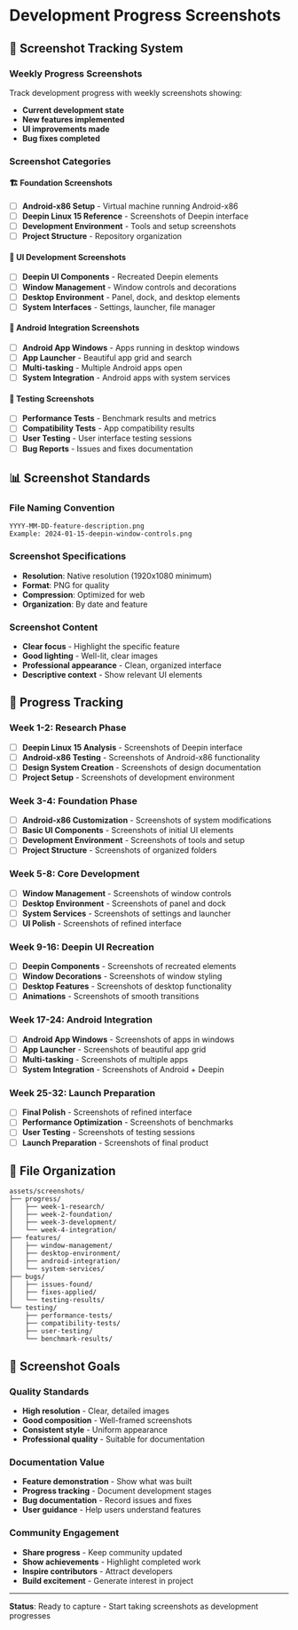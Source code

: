 # Development Progress Screenshots

## 📸 Screenshot Tracking System

### Weekly Progress Screenshots
Track development progress with weekly screenshots showing:
- **Current development state**
- **New features implemented**
- **UI improvements made**
- **Bug fixes completed**

### Screenshot Categories

#### 🏗️ Foundation Screenshots
- [ ] **Android-x86 Setup** - Virtual machine running Android-x86
- [ ] **Deepin Linux 15 Reference** - Screenshots of Deepin interface
- [ ] **Development Environment** - Tools and setup screenshots
- [ ] **Project Structure** - Repository organization

#### 🎨 UI Development Screenshots
- [ ] **Deepin UI Components** - Recreated Deepin elements
- [ ] **Window Management** - Window controls and decorations
- [ ] **Desktop Environment** - Panel, dock, and desktop elements
- [ ] **System Interfaces** - Settings, launcher, file manager

#### 📱 Android Integration Screenshots
- [ ] **Android App Windows** - Apps running in desktop windows
- [ ] **App Launcher** - Beautiful app grid and search
- [ ] **Multi-tasking** - Multiple Android apps open
- [ ] **System Integration** - Android apps with system services

#### 🧪 Testing Screenshots
- [ ] **Performance Tests** - Benchmark results and metrics
- [ ] **Compatibility Tests** - App compatibility results
- [ ] **User Testing** - User interface testing sessions
- [ ] **Bug Reports** - Issues and fixes documentation

## 📊 Screenshot Standards

### File Naming Convention
```
YYYY-MM-DD-feature-description.png
Example: 2024-01-15-deepin-window-controls.png
```

### Screenshot Specifications
- **Resolution**: Native resolution (1920x1080 minimum)
- **Format**: PNG for quality
- **Compression**: Optimized for web
- **Organization**: By date and feature

### Screenshot Content
- **Clear focus** - Highlight the specific feature
- **Good lighting** - Well-lit, clear images
- **Professional appearance** - Clean, organized interface
- **Descriptive context** - Show relevant UI elements

## 🎯 Progress Tracking

### Week 1-2: Research Phase
- [ ] **Deepin Linux 15 Analysis** - Screenshots of Deepin interface
- [ ] **Android-x86 Testing** - Screenshots of Android-x86 functionality
- [ ] **Design System Creation** - Screenshots of design documentation
- [ ] **Project Setup** - Screenshots of development environment

### Week 3-4: Foundation Phase
- [ ] **Android-x86 Customization** - Screenshots of system modifications
- [ ] **Basic UI Components** - Screenshots of initial UI elements
- [ ] **Development Environment** - Screenshots of tools and setup
- [ ] **Project Structure** - Screenshots of organized folders

### Week 5-8: Core Development
- [ ] **Window Management** - Screenshots of window controls
- [ ] **Desktop Environment** - Screenshots of panel and dock
- [ ] **System Services** - Screenshots of settings and launcher
- [ ] **UI Polish** - Screenshots of refined interface

### Week 9-16: Deepin UI Recreation
- [ ] **Deepin Components** - Screenshots of recreated elements
- [ ] **Window Decorations** - Screenshots of window styling
- [ ] **Desktop Features** - Screenshots of desktop functionality
- [ ] **Animations** - Screenshots of smooth transitions

### Week 17-24: Android Integration
- [ ] **Android App Windows** - Screenshots of apps in windows
- [ ] **App Launcher** - Screenshots of beautiful app grid
- [ ] **Multi-tasking** - Screenshots of multiple apps
- [ ] **System Integration** - Screenshots of Android + Deepin

### Week 25-32: Launch Preparation
- [ ] **Final Polish** - Screenshots of refined interface
- [ ] **Performance Optimization** - Screenshots of benchmarks
- [ ] **User Testing** - Screenshots of testing sessions
- [ ] **Launch Preparation** - Screenshots of final product

## 📁 File Organization

```
assets/screenshots/
├── progress/
│   ├── week-1-research/
│   ├── week-2-foundation/
│   ├── week-3-development/
│   └── week-4-integration/
├── features/
│   ├── window-management/
│   ├── desktop-environment/
│   ├── android-integration/
│   └── system-services/
├── bugs/
│   ├── issues-found/
│   ├── fixes-applied/
│   └── testing-results/
└── testing/
    ├── performance-tests/
    ├── compatibility-tests/
    ├── user-testing/
    └── benchmark-results/
```

## 🎯 Screenshot Goals

### Quality Standards
- **High resolution** - Clear, detailed images
- **Good composition** - Well-framed screenshots
- **Consistent style** - Uniform appearance
- **Professional quality** - Suitable for documentation

### Documentation Value
- **Feature demonstration** - Show what was built
- **Progress tracking** - Document development stages
- **Bug documentation** - Record issues and fixes
- **User guidance** - Help users understand features

### Community Engagement
- **Share progress** - Keep community updated
- **Show achievements** - Highlight completed work
- **Inspire contributors** - Attract developers
- **Build excitement** - Generate interest in project

---
**Status**: Ready to capture - Start taking screenshots as development progresses 